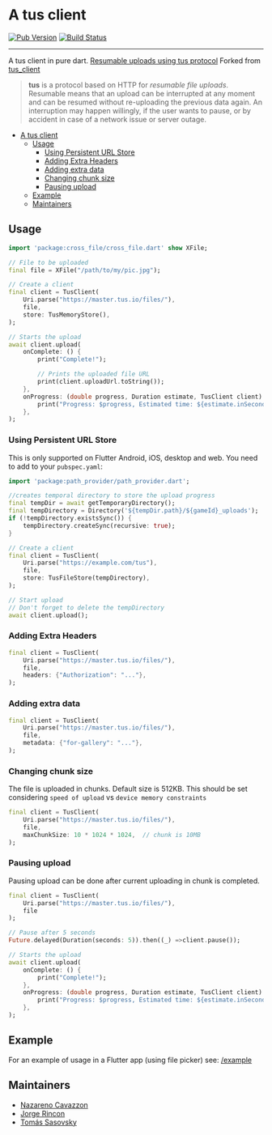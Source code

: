 # A tus client

[![Pub Version](https://img.shields.io/pub/v/tus_client_dart)](https://pub.dev/packages/tus_client_dart)
[![Build Status](https://app.travis-ci.com/tomassasovsky/tus_client.svg?branch=master)](https://travis-ci.org/tomassasovsky/tus_client)

---

A tus client in pure dart. [Resumable uploads using tus protocol](https://tus.io/)
Forked from [tus_client](https://pub.dev/packages/tus_client)

> **tus** is a protocol based on HTTP for _resumable file uploads_. Resumable
> means that an upload can be interrupted at any moment and can be resumed without
> re-uploading the previous data again. An interruption may happen willingly, if
> the user wants to pause, or by accident in case of a network issue or server
> outage.

- [A tus client](#a-tus-client)
  - [Usage](#usage)
    - [Using Persistent URL Store](#using-persistent-url-store)
    - [Adding Extra Headers](#adding-extra-headers)
    - [Adding extra data](#adding-extra-data)
    - [Changing chunk size](#changing-chunk-size)
    - [Pausing upload](#pausing-upload)
  - [Example](#example)
  - [Maintainers](#maintainers)

## Usage

```dart
import 'package:cross_file/cross_file.dart' show XFile;

// File to be uploaded
final file = XFile("/path/to/my/pic.jpg");

// Create a client
final client = TusClient(
    Uri.parse("https://master.tus.io/files/"),
    file,
    store: TusMemoryStore(),
);

// Starts the upload
await client.upload(
    onComplete: () {
        print("Complete!");

        // Prints the uploaded file URL
        print(client.uploadUrl.toString());
    },
    onProgress: (double progress, Duration estimate, TusClient client) {
        print("Progress: $progress, Estimated time: ${estimate.inSeconds}");
    },
);
```

### Using Persistent URL Store

This is only supported on Flutter Android, iOS, desktop and web.
You need to add to your `pubspec.yaml`:

```dart
import 'package:path_provider/path_provider.dart';

//creates temporal directory to store the upload progress
final tempDir = await getTemporaryDirectory();
final tempDirectory = Directory('${tempDir.path}/${gameId}_uploads');
if (!tempDirectory.existsSync()) {
    tempDirectory.createSync(recursive: true);
}

// Create a client
final client = TusClient(
    Uri.parse("https://example.com/tus"),
    file,
    store: TusFileStore(tempDirectory),
);

// Start upload
// Don't forget to delete the tempDirectory
await client.upload();
```

### Adding Extra Headers

```dart
final client = TusClient(
    Uri.parse("https://master.tus.io/files/"),
    file,
    headers: {"Authorization": "..."},
);
```

### Adding extra data

```dart
final client = TusClient(
    Uri.parse("https://master.tus.io/files/"),
    file,
    metadata: {"for-gallery": "..."},
);
```

### Changing chunk size

The file is uploaded in chunks. Default size is 512KB. This should be set considering `speed of upload` vs `device memory constraints`

```dart
final client = TusClient(
    Uri.parse("https://master.tus.io/files/"),
    file,
    maxChunkSize: 10 * 1024 * 1024,  // chunk is 10MB
);
```

### Pausing upload

Pausing upload can be done after current uploading in chunk is completed.

```dart
final client = TusClient(
    Uri.parse("https://master.tus.io/files/"),
    file
);

// Pause after 5 seconds
Future.delayed(Duration(seconds: 5)).then((_) =>client.pause());

// Starts the upload
await client.upload(
    onComplete: () {
        print("Complete!");
    },
    onProgress: (double progress, Duration estimate, TusClient client) {
        print("Progress: $progress, Estimated time: ${estimate.inSeconds}");
    },
);
```

## Example

For an example of usage in a Flutter app (using file picker) see: [/example](https://github.com/tomassasovsky/tus_client/tree/master/example/lib/main.dart)

## Maintainers

- [Nazareno Cavazzon](https://github.com/NazarenoCavazzon)
- [Jorge Rincon](https://github.com/jorger5)
- [Tomás Sasovsky](https://github.com/tomassasovsky)
